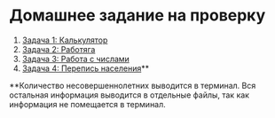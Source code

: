 # Домашнее задание на проверку

1. [Задача 1: Калькулятор](./LambdaCalculator)
2. [Задача 2: Работяга](./LambdaWorker)
3. [Задача 3: Работа с числами](./StreamArray)
4. [Задача 4: Перепись населения](./StreamPerson)**

**Количество несовершеннолетних выводится в терминал. Вся остальная информация выводится в отдельные файлы,
так как информация не помещается в терминал.
